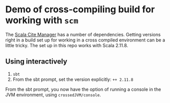 # Demo of cross-compiling build for working with `scm`


The [Scala Cite Manager](https://github.com/cite-architecture/scm.git) has a number of dependencies.  Getting versions right in a build set up for working in a cross compiled environment can be a little tricky.  The set up in this repo works with Scala 2.11.8.

## Using interactively

1. `sbt`
2. From the sbt prompt, set the version explicitly: `++ 2.11.8`

From the sbt prompt, you now have the option of running a console in the JVM environment, using `crossedJVM/console`.
